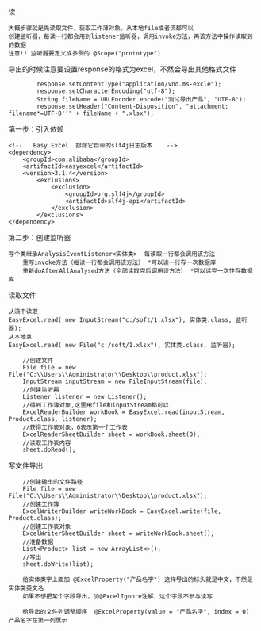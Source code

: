 读

    大概步骤就是先读取文件，获取工作薄对象。从本地file或者流都可以
    创建监听器，每读一行都会用到listener监听器，调用invoke方法，再该方法中操作读取到的数据
    注意!! 监听器要定义成多例的 @Scope("prototype")
导出的时候注意要设置response的格式为excel，不然会导出其他格式文件
    
            response.setContentType("application/vnd.ms-excle");
            response.setCharacterEncoding("utf-8");
            String fileName = URLEncoder.encode("测试导出产品", "UTF-8");
            response.setHeader("Content-Disposition", "attachment; filename*=UTF-8''" + fileName + ".xlsx");
    

第一步：引入依赖

    <!--   Easy Excel  排除它自带的slf4j日志版本    -->
    <dependency>
        <groupId>com.alibaba</groupId>
        <artifactId>easyexcel</artifactId>
        <version>3.1.4</version>
            <exclusions>
                <exclusion>
                    <groupId>org.slf4j</groupId>
                    <artifactId>slf4j-api</artifactId>
                </exclusion>
            </exclusions>
    </dependency>

第二步：创建监听器
    
    写个类继承AnalysisEventListener<实体类>  每读取一行都会调用该方法
        重写invoke方法（每读一行都会调用该方法） *可以读一行存一次数据库
        重新doAfterAllAnalysed方法（全部读取完后调用该方法） *可以读完一次性存数据库

读取文件

    从流中读取
    EasyExcel.read( new InputStream("c:/soft/1.xlsx"), 实体类.class, 监听器);
    从本地拿
    EasyExcel.read( new File("c:/soft/1.xlsx"), 实体类.class, 监听器);

        //创建文件
        File file = new File("C:\\Users\\Administrator\\Desktop\\product.xlsx");
        InputStream inputStream = new FileInputStream(file);
        //创建监听器
        Listener listener = new Listener();
        //得到工作簿对象,这里用file和inputStream都可以
        ExcelReaderBuilder workBook = EasyExcel.read(inputStream, Product.class, listener);
        //获得工作表对象，0表示第一个工作表
        ExcelReaderSheetBuilder sheet = workBook.sheet(0);
        //读取工作表内容
        sheet.doRead();

写文件导出
    
        //创建输出的文件路径
        File file = new File("C:\\Users\\Administrator\\Desktop\\product.xlsx");
        //创建工作簿
        ExcelWriterBuilder writeWorkBook = EasyExcel.write(file, Product.class);
        //创建工作表对象
        ExcelWriterSheetBuilder sheet = writeWorkBook.sheet();
        //准备数据
        List<Product> list = new ArrayList<>();
        //写出
        sheet.doWrite(list);

        给实体类字上面加 @ExcelProperty("产品名字") 这样导出的标头就是中文，不然是实体类英文名
        如果不想把某个字段导出，加@ExcelIgnore注解，这个字段不参与读写    
        
        给导出的文件列调整顺序  @ExcelProperty(value = "产品名字", index = 0)  产品名字在第一列展示


    

         
